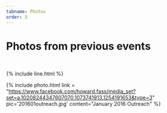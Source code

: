 ```yaml
---
tabname: Photos
order: 3
---
```


Photos from previous events
===========================

<br/>


{% include line.html %}

{% include photo.html link = "https://www.facebook.com/howard.fass/media_set?set=a.10208244347607070.1073741913.1254191653&type=3" pic='201601outreach.jpg' content="January 2016 Outreach" %}